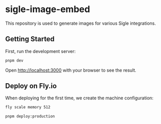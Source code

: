# sigle-image-embed

This repository is used to generate images for various Sigle integrations.

## Getting Started

First, run the development server:

```bash
pnpm dev
```

Open [http://localhost:3000](http://localhost:3000) with your browser to see the result.

## Deploy on Fly.io

When deploying for the first time, we create the machine configuration:

```bash
fly scale memory 512
```

```bash
pnpm deploy:production
```
